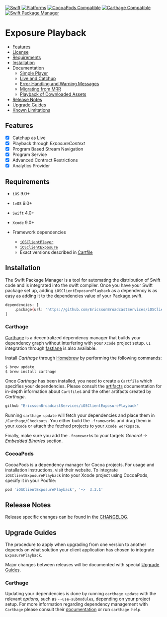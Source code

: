 [![Swift](https://img.shields.io/badge/Swift-5.x-orange?style=flat-square)](https://img.shields.io/badge/Swift-5.3_5.4_5.5-Orange?style=flat-square)
[![Platforms](https://img.shields.io/badge/Platforms-iOS_tvOS-yellowgreen?style=flat-square)](https://img.shields.io/badge/Platforms-macOS_iOS_tvOS_watchOS_Linux_Windows-Green?style=flat-square)
[![CocoaPods Compatible](https://img.shields.io/cocoapods/v/Alamofire.svg?style=flat-square)](https://img.shields.io/cocoapods/v/Alamofire.svg)
[![Carthage Compatible](https://img.shields.io/badge/Carthage-compatible-4BC51D.svg?style=flat-square)](https://github.com/Carthage/Carthage)
[![Swift Package Manager](https://img.shields.io/badge/Swift_Package_Manager-compatible-orange?style=flat-square)](https://img.shields.io/badge/Swift_Package_Manager-compatible-orange?style=flat-square)

# Exposure Playback

* [Features](#features)
* [License](https://github.com/EricssonBroadcastServices/iOSClientExposurePlayback/blob/master/LICENSE)
* [Requirements](#requirements)
* [Installation](#installation)
* Documentation
    - [Simple Player](https://github.com/EricssonBroadcastServices/iOSClientExposurePlayback/blob/master/Documentation/simple-player.md)
    - [Live and Catchup](https://github.com/EricssonBroadcastServices/iOSClientExposurePlayback/blob/master/Documentation/live-and-catchup-playback.md)
    - [Error Handling and Warning Messages](https://github.com/EricssonBroadcastServices/iOSClientExposurePlayback/blob/master/Documentation/error-handling-and-warning-messages.md)
    - [Migrating from MRR](https://github.com/EricssonBroadcastServices/iOSClientExposurePlayback/blob/master/Documentation/migrating-from-mrr.md)
    - [Playback of Downloaded Assets](https://github.com/EricssonBroadcastServices/iOSClientExposurePlayback/blob/master/Documentation/download.md)
* [Release Notes](#release-notes)
* [Upgrade Guides](#upgrade-guides)
* [Known Limitations](https://github.com/EricssonBroadcastServices/iOSClientExposurePlayback/blob/master/KNOWN_LIMITATIONS.md)

## Features

- [x] Catchup as Live
- [x] Playback through *ExposureContext*
- [x] Program Based Stream Navigation
- [x] Program Service
- [x] Advanced Contract Restrictions
- [x] Analytics Provider

## Requirements

* `iOS` 9.0+
* `tvOS` 9.0+
* `Swift` 4.0+
* `Xcode` 9.0+

* Framework dependencies
    - [`iOSClientPlayer`](https://github.com/EricssonBroadcastServices/iOSClientPlayer)
    - [`iOSClientExposure`](https://github.com/EricssonBroadcastServices/iOSClientExposure)
    - Exact versions described in [Cartfile](https://github.com/EricssonBroadcastServices/iOSClientExposurePlayback/blob/master/Cartfile)

## Installation

The Swift Package Manager is a tool for automating the distribution of Swift code and is integrated into the swift compiler.
Once you have your Swift package set up, adding `iOSClientExposurePlayback` as a dependency is as easy as adding it to the dependencies value of your Package.swift.

```sh
dependencies: [
    .package(url: "https://github.com/EricssonBroadcastServices/iOSClientExposurePlayback", from: "3.3.1")
]
```

### Carthage
[Carthage](https://github.com/Carthage/Carthage) is a decentralized dependency manager that builds your dependency graph without interfering with your `Xcode` project setup. `CI` integration through [fastlane](https://github.com/fastlane/fastlane) is also available.

Install *Carthage* through [Homebrew](https://brew.sh) by performing the following commands:

```sh
$ brew update
$ brew install carthage
```

Once *Carthage* has been installed, you need to create a `Cartfile` which specifies your dependencies. Please consult the [artifacts](https://github.com/Carthage/Carthage/blob/master/Documentation/Artifacts.md) documentation for in-depth information about `Cartfile`s and the other artifacts created by *Carthage*.

```sh
github "EricssonBroadcastServices/iOSClientExposurePlayback"
```

Running `carthage update` will fetch your dependencies and place them in `/Carthage/Checkouts`. You either build the `.framework`s and drag them in your `Xcode` or attach the fetched projects to your `Xcode workspace`.

Finally, make sure you add the `.framework`s to your targets *General -> Embedded Binaries* section.

### CocoaPods
CocoaPods is a dependency manager for Cocoa projects. For usage and installation instructions, visit their website. To integrate `iOSClientExposurePlayback` into your Xcode project using CocoaPods, specify it in your Podfile:

```sh
pod 'iOSClientExposurePlayback', '~>  3.3.1'
```

## Release Notes
Release specific changes can be found in the [CHANGELOG](https://github.com/EricssonBroadcastServices/iOSClientExposurePlayback/blob/master/CHANGELOG.md).

## Upgrade Guides
The procedure to apply when upgrading from one version to another depends on what solution your client application has chosen to integrate `ExposurePlayback`.

Major changes between releases will be documented with special [Upgrade Guides](https://github.com/EricssonBroadcastServices/iOSClientExposurePlayback/blob/master/UPGRADE_GUIDE.md).

### Carthage
Updating your dependencies is done by running  `carthage update` with the relevant *options*, such as `--use-submodules`, depending on your project setup. For more information regarding dependency management with `Carthage` please consult their [documentation](https://github.com/Carthage/Carthage/blob/master/README.md) or run `carthage help`.

